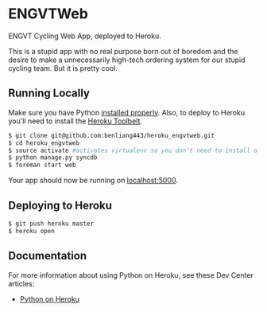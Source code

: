 # ENGVTWeb

ENGVT Cycling Web App, deployed to Heroku.

This is a stupid app with no real purpose born out of boredom and the desire to make a unnecessarily high-tech ordering system for our stupid cycling team.  But it is pretty cool.

## Running Locally

Make sure you have Python [installed properly](http://install.python-guide.org).  Also, to deploy to Heroku you'll need to install the [Heroku Toolbelt](https://toolbelt.heroku.com/).

```sh
$ git clone git@github.com:benliang443/heroku_engvtweb.git
$ cd heroku_engvtweb
$ source activate #activates virtualenv so you don't need to install all dependencies
$ python manage.py syncdb
$ foreman start web
```

Your app should now be running on [localhost:5000](http://localhost:5000/).

## Deploying to Heroku

```sh
$ git push heroku master
$ heroku open
```

## Documentation

For more information about using Python on Heroku, see these Dev Center articles:

- [Python on Heroku](https://devcenter.heroku.com/categories/python)

